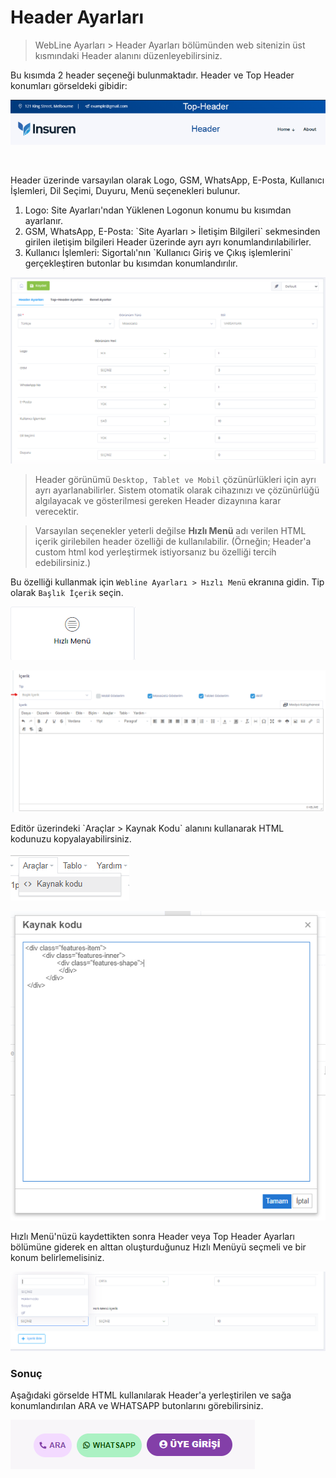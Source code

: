 # Header Ayarları

> WebLine Ayarları > Header Ayarları bölümünden web sitenizin üst kısmındaki Header alanını düzenleyebilirsiniz. 

<p> Bu kısımda 2 header seçeneği bulunmaktadır. Header ve Top Header konumları görseldeki gibidir: </p> 

![Alt text](image-16.png)

<br>

<p> Header üzerinde varsayılan olarak Logo, GSM, WhatsApp, E-Posta, Kullanıcı İşlemleri, Dil Seçimi, Duyuru, Menü seçenekleri bulunur. </p>

<ol>
<li> Logo: Site Ayarları'ndan Yüklenen Logonun konumu bu kısımdan ayarlanır.</li>
<li> GSM, WhatsApp, E-Posta: `Site Ayarları > İletişim Bilgileri` sekmesinden girilen iletişim bilgileri Header üzerinde ayrı ayrı konumlandırılabilirler.</li>
<li> Kullanıcı İşlemleri: Sigortalı'nın `Kullanıcı Giriş ve Çıkış işlemlerini` gerçekleştiren butonlar bu kısımdan konumlandırılır.</li>
</ol>

![Alt text](image-17.png) 

> Header görünümü `Desktop, Tablet ve Mobil` çözünürlükleri için ayrı ayrı ayarlanabilirler. Sistem otomatik olarak cihazınızı ve çözünürlüğü algılayacak ve gösterilmesi gereken Header dizaynına karar verecektir.


> Varsayılan seçenekler yeterli değilse <b>Hızlı Menü</b> adı verilen HTML içerik girilebilen header özelliği de kullanılabilir. (Örneğin; Header'a custom html kod yerleştirmek istiyorsanız bu özelliği tercih edebilirsiniz.)

Bu özelliği kullanmak için `Webline Ayarları > Hızlı Menü` ekranına gidin. Tip olarak `Başlık İçerik` seçin.

![Alt text](image-19.png)

![Alt text](image-20.png)

<p> Editör üzerindeki `Araçlar > Kaynak Kodu` alanını kullanarak HTML kodunuzu kopyalayabilirsiniz. </p>

![Alt text](image-21.png)

![Alt text](image-22.png)

<p> Hızlı Menü'nüzü kaydettikten sonra Header veya Top Header Ayarları bölümüne giderek en alttan oluşturduğunuz Hızlı Menüyü seçmeli ve bir konum belirlemelisiniz. </p>

![Alt text](image-23.png)

<h3>Sonuç</h3>
<p>Aşağıdaki görselde HTML kullanılarak Header'a yerleştirilen ve sağa konumlandırılan ARA ve WHATSAPP butonlarını görebilirsiniz. </p>

![Alt text](image-24.png)